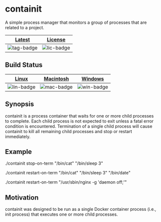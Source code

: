 # containit

A simple process manager that monitors a group of processes that are related to
a project.

| [Latest][tag-link] | [License][lic-link] |
| :----------------: | :-----------------: |
| ![tag-badge]       | ![lic-badge]        |

[lic-badge]: https://img.shields.io/github/license/shanebarnes/containit.svg "License"
[lic-link]: https://github.com/shanebarnes/containit/blob/master/LICENSE.md "License"
[tag-badge]: https://img.shields.io/github/tag/shanebarnes/containit.svg "Latest"
[tag-link]: https://github.com/shanebarnes/containit/releases "Latest"

## Build Status

| [Linux][lin-link] | [Macintosh][mac-link] | [Windows][win-link] |
| :---------------: | :-------------------: | :-----------------: |
| ![lin-badge]      | ![mac-badge]          | ![win-badge]        |

[lin-badge]: https://travis-ci.org/shanebarnes/containit.svg?branch=master "Travis build status"
[lin-link]:  https://travis-ci.org/shanebarnes/containit "Travis build status"
[mac-badge]: https://travis-ci.org/shanebarnes/containit.svg?branch=master "Travis build status"
[mac-link]:  https://travis-ci.org/shanebarnes/containit "Travis build status"
[win-badge]: https://ci.appveyor.com/api/projects/status/7v1u5mbgu2acqn50/branch/master "AppVeyor build status"
[win-link]:  https://ci.appveyor.com/project/shanebarnes/containit/branch/master "AppVeyor build status"

## Synopsis

containit is a process container that waits for one or more child processes to
complete. Each child process is not expected to exit unless a fatal error
condition is encountered. Termination of a single child process will cause
containit to kill all remaining child processes and stop or restart immediately.

## Example

./containit stop-on-term "/bin/cat" "/bin/sleep 3"

./containit restart-on-term "/bin/cat" "/bin/sleep 3" "/bin/date"

./containit restart-on-term "/usr/sbin/nginx -g 'daemon off;'"

## Motivation

containit was designed to be run as a single Docker container process
(i.e., init process) that executes one or more child processes.
